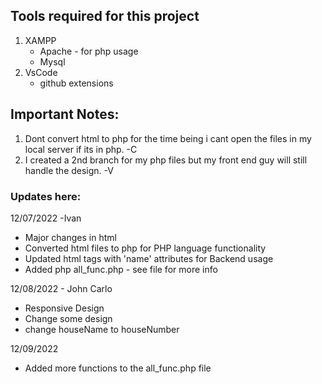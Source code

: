 
## Tools required for this project
1. XAMPP
    * Apache - for php usage
    * Mysql
2. VsCode
    * github extensions

## Important Notes:
1. Dont convert html to php for the time being i cant open the files in my local server if its in php. -C
2. I created a 2nd branch for my php files but my front end guy will still handle the design. -V

### Updates here:

12/07/2022 -Ivan
* Major changes in html 
* Converted html files to php for PHP language functionality
* Updated html tags with 'name' attributes for Backend usage 
* Added php all_func.php        - see file for more info

12/08/2022 - John Carlo
* Responsive Design
* Change some design
* change houseName to houseNumber

12/09/2022
* Added more functions to the all_func.php file